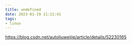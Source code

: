 ```yaml
---
title: undefined
date: 2023-01-19 11:11:41
tags:
- linux
---
```


https://blog.csdn.net/autoliuweijie/article/details/52230165